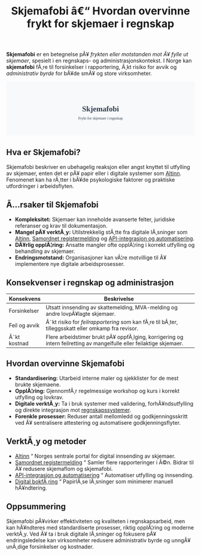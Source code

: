 ﻿---
title: "Skjemafobi â€“ Hvordan overvinne frykt for skjemaer i regnskap"
meta_title: "Skjemafobi “ Hvordan overvinne frykt for skjemaer i regnskap"
meta_description: '**Skjemafobi** er en betegnelse pÃ¥ *frykten eller motstanden mot Ã¥ fylle ut skjemaer*, spesielt i en regnskaps- og administrasjonskontekst. I Norge kan **skje...'
slug: skjemafobi
type: blog
layout: pages/single
---

**Skjemafobi** er en betegnelse pÃ¥ *frykten eller motstanden mot Ã¥ fylle ut skjemaer*, spesielt i en regnskaps- og administrasjonskontekst. I Norge kan **skjemafobi** fÃ¸re til forsinkelser i rapportering, Ã¸kt risiko for avvik og *administrativ byrde* for bÃ¥de smÃ¥ og store virksomheter.

![Skjemafobi](skjemafobi-image.svg)

## Hva er Skjemafobi?

Skjemafobi beskriver en ubehagelig reaksjon eller angst knyttet til utfylling av skjemaer, enten det er pÃ¥ papir eller i digitale systemer som [Altinn](/blogs/regnskap/hva-er-altinn "Hva er Altinn? En Guide til Offentlige Digitale Skjematjenester"). Fenomenet kan ha rÃ¸tter i bÃ¥de psykologiske faktorer og praktiske utfordringer i arbeidsflyten.

## Ã…rsaker til Skjemafobi

* **Kompleksitet:** Skjemaer kan inneholde avanserte felter, juridiske referanser og krav til dokumentasjon.
* **Mangel pÃ¥ verktÃ¸y:** Utilstrekkelig stÃ¸tte fra digitale lÃ¸sninger som [Altinn](/blogs/regnskap/hva-er-altinn "Hva er Altinn? En Guide til Offentlige Digitale Skjematjenester"), [Samordnet registermelding](/blogs/regnskap/samordnet-registermelding "Samordnet registermelding “ Effektivisering av skjemaer") og [API-integrasjon og automatisering](/blogs/regnskap/api-integrasjon-automatisering-regnskap "API-integrasjon og automatisering i regnskap “ Reduser skjemaÃ¸kosfÃ¦ren").
* **DÃ¥rlig opplÃ¦ring:** Ansatte mangler ofte opplÃ¦ring i korrekt utfylling og behandling av skjemaer.
* **Endringsmotstand:** Organisasjoner kan vÃ¦re motvillige til Ã¥ implementere nye digitale arbeidsprosesser.

## Konsekvenser i regnskap og administrasjon

| Konsekvens    | Beskrivelse                                                                                                        |
|---------------|--------------------------------------------------------------------------------------------------------------------|
| Forsinkelser  | Utsatt innsending av skattemelding, MVA-melding og andre lovpÃ¥lagte skjemaer.                                       |
| Feil og avvik | Ã˜kt risiko for *feilrapportering* som kan fÃ¸re til bÃ¸ter, tilleggsskatt eller omkamp fra revisor.                   |
| Ã˜kt kostnad   | Flere arbeidstimer brukt pÃ¥ oppfÃ¸lging, korrigering og intern feilretting av mangelfulle eller feilaktige skjemaer. |

## Hvordan overvinne Skjemafobi

* **Standardisering:** Utarbeid interne maler og sjekklister for de mest brukte skjemaene.
* **OpplÃ¦ring:** GjennomfÃ¸r regelmessige workshop og kurs i korrekt utfylling og lovkrav.
* **Digitale verktÃ¸y:** Ta i bruk systemer med validering, forhÃ¥ndsutfylling og direkte integrasjon mot [regnskapssystemer](/blogs/regnskap/hva-er-erp-system "Hva er ERP-system? En InnfÃ¸ring i Regnskapsteknologi").
* **Forenkle prosesser:** Reduser antall mellomledd og godkjenningsskritt ved Ã¥ sentralisere attestering og automatisere godkjenningsflyter.

## VerktÃ¸y og metoder

* [Altinn](/blogs/regnskap/hva-er-altinn "Hva er Altinn? En Guide til Offentlige Digitale Skjematjenester") “ Norges sentrale portal for digital innsending av skjemaer.
* [Samordnet registermelding](/blogs/regnskap/samordnet-registermelding "Samordnet registermelding “ Effektivisering av skjemaer") “ Samler flere rapporteringer i Ã©n. Bidrar til Ã¥ redusere skjemaflom og skjemafobi.
* [API-integrasjon og automatisering](/blogs/regnskap/api-integrasjon-automatisering-regnskap "API-integrasjon og automatisering i regnskap “ Reduser skjemaÃ¸kosfÃ¦ren") “ Automatiser utfylling og innsending.
* [Digital bokfÃ¸ring](/blogs/regnskap/hva-er-bokforing "Hva er BokfÃ¸ring? En Komplett Guide til Norsk BokfÃ¸ringspraksis") “ PapirlÃ¸se lÃ¸sninger som minimerer manuell hÃ¥ndtering.

## Oppsummering

Skjemafobi pÃ¥virker effektiviteten og kvaliteten i regnskapsarbeid, men kan hÃ¥ndteres med standardiserte prosesser, riktig opplÃ¦ring og moderne verktÃ¸y. Ved Ã¥ ta i bruk digitale lÃ¸sninger og fokusere pÃ¥ endringsledelse kan virksomheter redusere administrativ byrde og unngÃ¥ unÃ¸dige forsinkelser og kostnader.





